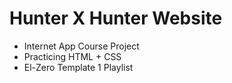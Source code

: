 # Hunter X Hunter Website
- Internet App Course Project
- Practicing HTML + CSS
- El-Zero Template 1 Playlist
